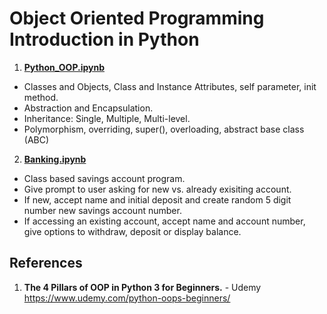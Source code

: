 # Object Oriented Programming Introduction in Python

1.  **[Python_OOP.ipynb](https://github.com/nkuhta/OOP-Python/blob/master/Python_OOP.ipynb)**  
* Classes and Objects, Class and Instance Attributes, self parameter, init method.  
* Abstraction and Encapsulation.  
* Inheritance:  Single, Multiple, Multi-level.  
* Polymorphism, overriding, super(), overloading, abstract base class (ABC)  
2.  **[Banking.ipynb](https://github.com/nkuhta/OOP-Python/blob/master/Banking.ipynb)**  
* Class based savings account program.  
* Give prompt to user asking for new vs. already exisiting account.
* If new, accept name and initial deposit and create random 5 digit number new savings account number.
* If accessing an existing account, accept name and account number, give options to withdraw, deposit or display balance. 

##  References
1.  **The 4 Pillars of OOP in Python 3 for Beginners.** - Udemy   
	https://www.udemy.com/python-oops-beginners/
